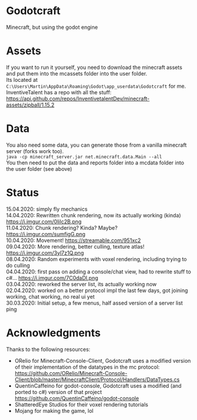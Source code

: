 ﻿# Godotcraft

Minecraft, but using the godot engine

# Assets

If you want to run it yourself, you need to download the minecraft assets and put them into the mcassets folder into the user folder.  
Its located at `C:\Users\Martin\AppData\Roaming\Godot\app_userdata\Godotcraft` for me.  
InventiveTalent has a repo with all the stuff: https://api.github.com/repos/InventivetalentDev/minecraft-assets/zipball/1.15.2

# Data

You also need some data, you can generate those from a vanilla minecraft server (forks work too).  
`java -cp minecraft_server.jar net.minecraft.data.Main --all`  
You then need to put the data and reports folder into a mcdata folder into the user folder (see above)

# Status

15.04.2020: simply fly mechanics  
14.04.2020: Rewritten chunk rendering, now its actually working (kinda) https://i.imgur.com/0liIc2B.png  
11.04.2020: Chunk rendering? Kinda? Maybe? https://i.imgur.com/sumfigG.png  
10.04.2020: Movement! https://streamable.com/951xc2  
09.04.2020: More rendering, better culling, texture atlas! https://i.imgur.com/3yl7z1Q.png  
08.04.2020: Random experiments with voxel rendering, including trying to do culling  
04.04.2020: first pass on adding a console/chat view, had to rewrite stuff to c#... https://i.imgur.com/7C0daDI.png  
03.04.2020: reworked the server list, its actually working now  
02.04.2020: worked on a better protocol impl the last few days, got joining working, chat working, no real ui yet  
30.03.2020: Initial setup, a few menus, half assed version of a server list ping  

# Acknowledgments

Thanks to the following resources:

* ORelio for Minecraft-Console-Client, Godotcraft uses a modified version of their implementation of the datatypes in the mc protocol: https://github.com/ORelio/Minecraft-Console-Client/blob/master/MinecraftClient/Protocol/Handlers/DataTypes.cs
* QuentinCaffeino for godot-console, Godotcraft uses a modified (and ported to c#) version of that project https://github.com/QuentinCaffeino/godot-console
* ShatteredEye Studios for their voxel rendering tutorials
* Mojang for making the game, lol
